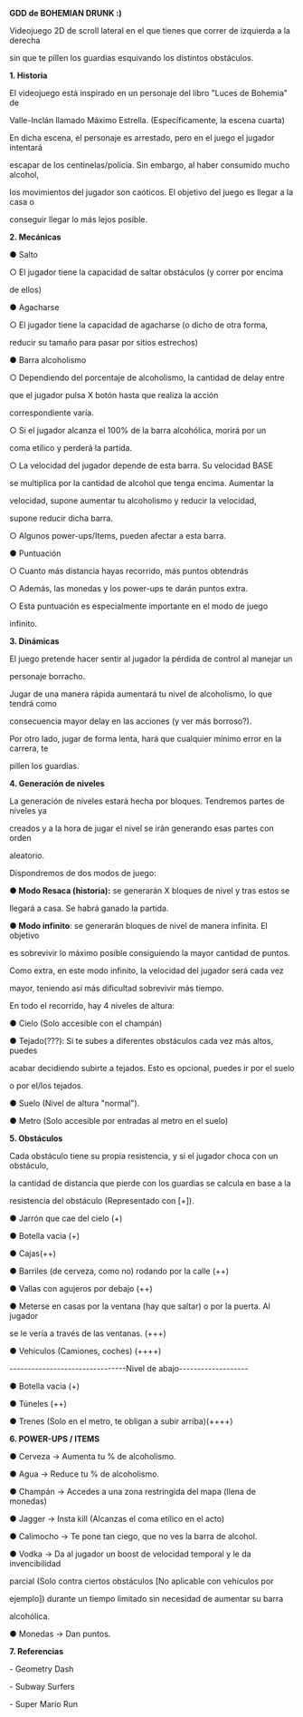 **GDD de BOHEMIAN DRUNK :)**

Videojuego 2D de scroll lateral en el que tienes que correr de izquierda
a la derecha

sin que te pillen los guardias esquivando los distintos obstáculos.

**1. Historia**

El videojuego está inspirado en un personaje del libro "Luces de
Bohemia" de

Valle-Inclán llamado Máximo Estrella. (Específicamente, la escena
cuarta)

En dicha escena, el personaje es arrestado, pero en el juego el jugador
intentará

escapar de los centinelas/policía. Sin embargo, al haber consumido mucho
alcohol,

los movimientos del jugador son caóticos. El objetivo del juego es
llegar a la casa o

conseguir llegar lo más lejos posible.

**2. Mecánicas**

● Salto

○ El jugador tiene la capacidad de saltar obstáculos (y correr por
encima

de ellos)

● Agacharse

○ El jugador tiene la capacidad de agacharse (o dicho de otra forma,

reducir su tamaño para pasar por sitios estrechos)

● Barra alcoholismo

○ Dependiendo del porcentaje de alcoholismo, la cantidad de delay entre

que el jugador pulsa X botón hasta que realiza la acción

correspondiente varía.

○ Si el jugador alcanza el 100% de la barra alcohólica, morirá por un

coma etílico y perderá la partida.

○ La velocidad del jugador depende de esta barra. Su velocidad BASE

se multiplica por la cantidad de alcohol que tenga encima. Aumentar la

velocidad, supone aumentar tu alcoholismo y reducir la velocidad,

supone reducir dicha barra.

○ Algunos power-ups/Items, pueden afectar a esta barra.

● Puntuación

○ Cuanto más distancia hayas recorrido, más puntos obtendrás

○ Además, las monedas y los power-ups te darán puntos extra.

○ Esta puntuación es especialmente importante en el modo de juego

infinito.

**3. Dinámicas**

El juego pretende hacer sentir al jugador la pérdida de control al
manejar un

personaje borracho.

Jugar de una manera rápida aumentará tu nivel de alcoholismo, lo que
tendrá como

consecuencia mayor delay en las acciones (y ver más borroso?).

Por otro lado, jugar de forma lenta, hará que cualquier mínimo error en
la carrera, te

pillen los guardias.

**4. Generación de niveles**

La generación de niveles estará hecha por bloques. Tendremos partes de
niveles ya

creados y a la hora de jugar el nivel se irán generando esas partes con
orden

aleatorio.

Dispondremos de dos modos de juego:

**● Modo Resaca (historia):** se generarán X bloques de nivel y tras
estos se

llegará a casa. Se habrá ganado la partida.

**● Modo infinito**: se generarán bloques de nivel de manera infinita.
El objetivo

es sobrevivir lo máximo posible consiguiendo la mayor cantidad de
puntos.

Como extra, en este modo infinito, la velocidad del jugador será cada
vez

mayor, teniendo así más dificultad sobrevivir más tiempo.

En todo el recorrido, hay 4 niveles de altura:

● Cielo (Solo accesible con el champán)

● Tejado(???): Si te subes a diferentes obstáculos cada vez más altos,
puedes

acabar decidiendo subirte a tejados. Esto es opcional, puedes ir por el
suelo

o por el/los tejados.

● Suelo (Nivel de altura "normal").

● Metro (Solo accesible por entradas al metro en el suelo)

**5. Obstáculos**

Cada obstáculo tiene su propia resistencia, y si el jugador choca con un
obstáculo,

la cantidad de distancia que pierde con los guardias se calcula en base
a la

resistencia del obstáculo (Representado con \[+\]).

● Jarrón que cae del cielo (+)

● Botella vacia (+)

● Cajas(++)

● Barriles (de cerveza, como no) rodando por la calle (++)

● Vallas con agujeros por debajo (++)

● Meterse en casas por la ventana (hay que saltar) o por la puerta. Al
jugador

se le vería a través de las ventanas. (+++)

● Vehículos (Camiones, coches) (++++)

\-\-\-\-\-\-\-\-\-\-\-\-\-\-\-\-\-\-\-\-\-\-\-\-\-\-\-\-\-\-\--Nivel de
abajo\-\-\-\-\-\-\-\-\-\-\-\-\-\-\-\-\-\--

● Botella vacia (+)

● Túneles (++)

● Trenes (Solo en el metro, te obligan a subir arriba)(++++)

**6. POWER-UPS / ITEMS**

● Cerveza → Aumenta tu % de alcoholismo.

● Agua → Reduce tu % de alcoholismo.

● Champán → Accedes a una zona restringida del mapa (llena de monedas)

● Jagger → Insta kill (Alcanzas el coma etílico en el acto)

● Calimocho → Te pone tan ciego, que no ves la barra de alcohol.

● Vodka → Da al jugador un boost de velocidad temporal y le da
invencibilidad

parcial (Solo contra ciertos obstáculos \[No aplicable con vehículos por

ejemplo\]) durante un tiempo limitado sin necesidad de aumentar su barra

alcohólica.

● Monedas → Dan puntos.

**7. Referencias**

\- Geometry Dash

\- Subway Surfers

\- Super Mario Run
